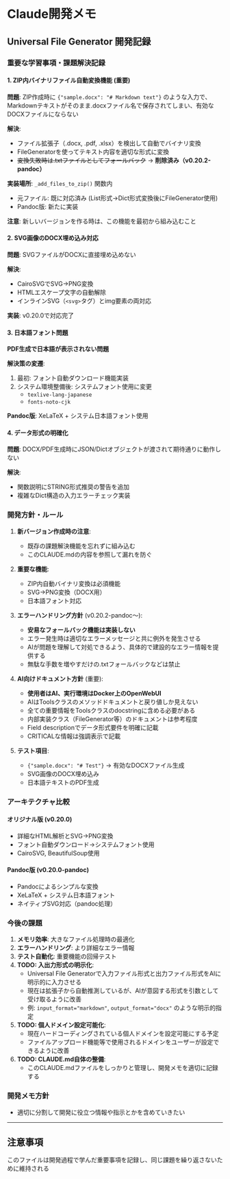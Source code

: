 # Claude開発メモ

## Universal File Generator 開発記録

### 重要な学習事項・課題解決記録

#### 1. ZIP内バイナリファイル自動変換機能 (重要)
**問題**: ZIP作成時に `{"sample.docx": "# Markdown text"}` のような入力で、Markdownテキストがそのまま.docxファイル名で保存されてしまい、有効なDOCXファイルにならない

**解決**: 
- ファイル拡張子（.docx, .pdf, .xlsx）を検出して自動でバイナリ変換
- FileGeneratorを使ってテキスト内容を適切な形式に変換
- ~~変換失敗時は.txtファイルとしてフォールバック~~ → **削除済み（v0.20.2-pandoc）**

**実装場所**: `_add_files_to_zip()` 関数内
- 元ファイル: 既に対応済み (List形式→Dict形式変換後にFileGenerator使用)
- Pandoc版: 新たに実装

**注意**: 新しいバージョンを作る時は、この機能を最初から組み込むこと

#### 2. SVG画像のDOCX埋め込み対応
**問題**: SVGファイルがDOCXに直接埋め込めない

**解決**: 
- CairoSVGでSVG→PNG変換
- HTMLエスケープ文字の自動解除
- インラインSVG（`<svg>`タグ）とimg要素の両対応

**実装**: v0.20.0で対応完了

#### 3. 日本語フォント問題
**PDF生成で日本語が表示されない問題**

**解決策の変遷**:
1. 最初: フォント自動ダウンロード機能実装
2. システム環境整備後: システムフォント使用に変更
   - `texlive-lang-japanese`
   - `fonts-noto-cjk`

**Pandoc版**: XeLaTeX + システム日本語フォント使用

#### 4. データ形式の明確化
**問題**: DOCX/PDF生成時にJSON/Dictオブジェクトが渡されて期待通りに動作しない

**解決**: 
- 関数説明にSTRING形式推奨の警告を追加
- 複雑なDict構造の入力エラーチェック実装

### 開発方針・ルール

1. **新バージョン作成時の注意**:
   - 既存の課題解決機能を忘れずに組み込む
   - このCLAUDE.mdの内容を参照して漏れを防ぐ

2. **重要な機能**:
   - ZIP内自動バイナリ変換は必須機能
   - SVG→PNG変換（DOCX用）
   - 日本語フォント対応

3. **エラーハンドリング方針** (v0.20.2-pandoc～):
   - **安易なフォールバック機能は実装しない**
   - エラー発生時は適切なエラーメッセージと共に例外を発生させる
   - AIが問題を理解して対処できるよう、具体的で建設的なエラー情報を提供する
   - 無駄な手数を増やすだけの.txtフォールバックなどは禁止

4. **AI向けドキュメント方針** (重要):
   - **使用者はAI、実行環境はDocker上のOpenWebUI**
   - AIはToolsクラスのメソッドドキュメントと戻り値しか見えない
   - 全ての重要情報をToolsクラスのdocstringに含める必要がある
   - 内部実装クラス（FileGenerator等）のドキュメントは参考程度
   - Field descriptionでデータ形式要件を明確に記載
   - CRITICALな情報は強調表示で記載

5. **テスト項目**:
   - `{"sample.docx": "# Test"}` → 有効なDOCXファイル生成
   - SVG画像のDOCX埋め込み
   - 日本語テキストのPDF生成

### アーキテクチャ比較

#### オリジナル版 (v0.20.0)
- 詳細なHTML解析とSVG→PNG変換
- フォント自動ダウンロード→システムフォント使用
- CairoSVG, BeautifulSoup使用

#### Pandoc版 (v0.20.0-pandoc)
- Pandocによるシンプルな変換
- XeLaTeX + システム日本語フォント
- ネイティブSVG対応（pandoc処理）

### 今後の課題

1. **メモリ効率**: 大きなファイル処理時の最適化
2. **エラーハンドリング**: より詳細なエラー情報
3. **テスト自動化**: 重要機能の回帰テスト
4. **TODO: 入出力形式の明示化**:
   - Universal File Generatorで入力ファイル形式と出力ファイル形式をAIに明示的に入力させる
   - 現在は拡張子から自動推測しているが、AIが意図する形式を引数として受け取るように改善
   - 例: `input_format="markdown"`, `output_format="docx"` のような明示的指定
5. **TODO: 個人ドメイン設定可能化**:
   - 現在ハードコーディングされている個人ドメインを設定可能にする予定
   - ファイルアップロード機能等で使用されるドメインをユーザーが設定できるように改善
6. **TODO: CLAUDE.md自体の整備**:
   - このCLAUDE.mdファイルをしっかりと管理し、開発メモを適切に記録する

### 開発メモ方針

- 適切に分割して開発に役立つ情報や指示とかを含めていきたい

---

## 注意事項

このファイルは開発過程で学んだ重要事項を記録し、同じ課題を繰り返さないために維持される